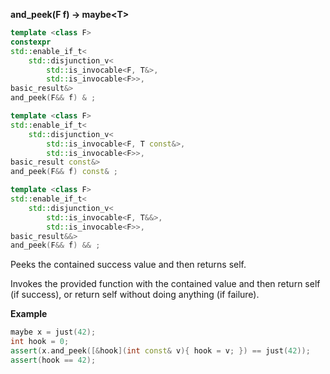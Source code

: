 **and_peek(F f) -> maybe&lt;T&gt;**


```cpp
template <class F>
constexpr
std::enable_if_t<
    std::disjunction_v<
        std::is_invocable<F, T&>,
        std::is_invocable<F>>,
basic_result&>
and_peek(F&& f) & ;

template <class F>
std::enable_if_t<
    std::disjunction_v<
        std::is_invocable<F, T const&>,
        std::is_invocable<F>>,
basic_result const&>
and_peek(F&& f) const& ;

template <class F>
std::enable_if_t<
    std::disjunction_v<
        std::is_invocable<F, T&&>,
        std::is_invocable<F>>,
basic_result&&>
and_peek(F&& f) && ;
```

Peeks the contained success value and then returns self.

Invokes the provided function with the contained value and then return self (if success), or return self without doing anything (if failure).

**Example**

```cpp
maybe x = just(42);
int hook = 0;
assert(x.and_peek([&hook](int const& v){ hook = v; }) == just(42));
assert(hook == 42);
```

